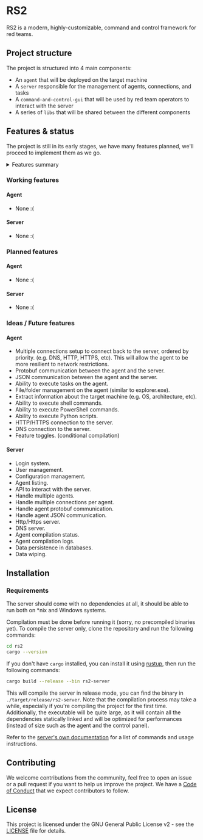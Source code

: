 # RS2

RS2 is a modern, highly-customizable, command and control framework for red teams.

## Project structure

The project is structured into 4 main components:

- An `agent` that will be deployed on the target machine
- A `server` responsible for the management of agents, connections, and tasks
- A `command-and-control-gui` that will be used by red team operators to interact with the server
- A series of `libs` that will be shared between the different components

## Features & status

The project is still in its early stages, we have many features planned, we'll proceed to implement them as we go.

<details>
<summary>Features summary</summary>

- [Working features](#working-features)
- [Planned features](#planned-features)
- [Ideas / Future features](#ideas--future-features)

</details>

### Working features

#### Agent
- None :(

#### Server

- None :(

### Planned features

#### Agent
- None :(

#### Server

- None :(

### Ideas / Future features

#### Agent

- Multiple connections setup to connect back to the server, ordered by priority. (e.g. DNS, HTTP, HTTPS,
  etc). This will allow the agent to be more resilient to network restrictions.
- Protobuf communication between the agent and the server.
- JSON communication between the agent and the server.
- Ability to execute tasks on the agent.
- File/folder management on the agent (similar to explorer.exe).
- Extract information about the target machine (e.g. OS, architecture, etc).
- Ability to execute shell commands.
- Ability to execute PowerShell commands.
- Ability to execute Python scripts.
- HTTP/HTTPS connection to the server.
- DNS connection to the server.
- Feature toggles. (conditional compilation)

#### Server

- Login system.
- User management.
- Configuration management.
- Agent listing.
- API to interact with the server.
- Handle multiple agents.
- Handle multiple connections per agent.
- Handle agent protobuf communication.
- Handle agent JSON communication.
- Http/Https server.
- DNS server.
- Agent compilation status.
- Agent compilation logs.
- Data persistence in databases.
- Data wiping.

## Installation

### Requirements

The server should come with no dependencies at all, it should be able to run both on *nix and Windows systems.

Compilation must be done before running it (sorry, no precompiled binaries yet). To compile the server only, clone the
repository and run the following commands:

```bash
cd rs2
cargo --version
```

If you don't have `cargo` installed, you can install it using [rustup](https://rustup.rs/#), then run the following
commands:

```bash
cargo build --release --bin rs2-server
```

This will compile the server in release mode, you can find the binary in `./target/release/rs2-server`.
Note that the compilation process may take a while, especially if you're compiling the project for the first time.
Additionally, the executable will be quite large, as it will contain all the dependencies statically linked and will be
optimized for performances (instead of size such as the agent and the control panel).

Refer to the [server's own documentation](server/README.md) for a list of commands and usage instructions.

## Contributing

We welcome contributions from the community, feel free to open an issue or a pull request if you want to help us improve
the project.
We have a [Code of Conduct](CODE_OF_CONDUCT.md) that we expect contributors to follow.

## License

This project is licensed under the GNU General Public License v2 - see the [LICENSE](LICENSE) file for details.
